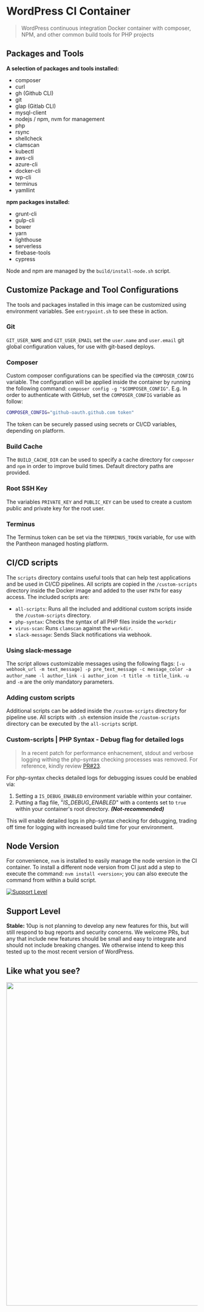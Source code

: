 # WordPress CI Container

> WordPress continuous integration Docker container with composer, NPM, and other common build tools for PHP projects

## Packages and Tools

**A selection of packages and tools installed:**

- composer
- curl
- gh (Github CLI)
- git
- glap (Gitlab CLI)
- mysql-client
- nodejs / npm, nvm for management
- php
- rsync
- shellcheck
- clamscan
- kubectl
- aws-cli
- azure-cli
- docker-cli
- wp-cli
- terminus
- yamllint

**npm packages installed:**
- grunt-cli
- gulp-cli
- bower
- yarn
- lighthouse
- serverless
- firebase-tools
- cypress

Node and npm are managed by the `build/install-node.sh` script.

## Customize Package and Tool Configurations

The tools and packages installed in this image can be customized using environment variables. See `entrypoint.sh` to see these in action.

### Git

`GIT_USER_NAME` and `GIT_USER_EMAIL` set the `user.name` and `user.email` git global configuration values, for use with git-based deploys.

### Composer

Custom composer configurations can be specified via the `COMPOSER_CONFIG` variable. The configuration will be applied inside the container by running the following command: `composer config -g "$COMPOSER_CONFIG"`. E.g. In order to authenticate with GitHub, set the `COMPOSER_CONFIG` variable as follow:

```bash
COMPOSER_CONFIG="github-oauth.github.com token"
```

The token can be securely passed using secrets or CI/CD variables, depending on platform.

### Build Cache

The `BUILD_CACHE_DIR` can be used to specify a cache directory for `composer` and `npm` in order to improve build times. Default directory paths are provided.

### Root SSH Key

The variables `PRIVATE_KEY` and `PUBLIC_KEY` can be used to create a custom public and private key for the root user.

### Terminus

The Terminus token can be set via the `TERMINUS_TOKEN` variable, for use with the Pantheon managed hosting platform.

## CI/CD scripts

The `scripts` directory contains useful tools that can help test applications and be used in CI/CD pipelines. All scripts are copied in the `/custom-scripts` directory inside the Docker image and added to the user `PATH` for easy access. The included scripts are:

- `all-scripts`: Runs all the included and additional custom scripts inside the `/custom-scripts` directory.
- `php-syntax`: Checks the syntax of all PHP files inside the `workdir`
- `virus-scan`: Runs `clamscan` against the `workdir`.
- `slack-message`: Sends Slack notifications via webhook.

### Using slack-message

The script allows customizable messages using the following flags: `[-u webhook_url -m text_message] -p pre_text_message -c message_color -a author_name -l author_link -i author_icon -t title -n title_link`. `-u` and `-m` are the only mandatory parameters.

### Adding custom scripts

Additional scripts can be added inside the `/custom-scripts` directory for pipeline use. All scripts with `.sh` extension inside the `/custom-scripts` directory can be executed by the `all-scripts` script.

### Custom-scripts | PHP Syntax - Debug flag for detailed logs

> In a recent patch for performance enhacnement, stdout and verbose logging withing the php-syntax checking processes was removed. For reference, kindly review [PR#23](https://github.com/10up/wordpress-ci-container/pull/23).

For php-syntax checks detailed logs for debugging issues could be enabled via:

1. Setting a `IS_DEBUG_ENABLED` environment variable within your container.
2. Putting a flag file, "_IS_DEBUG_ENABLED_" with a contents set to `true` within your container's root directory. **_(Not-recommended)_**

This will enable detailed logs in php-syntax checking for debugging, trading off time for logging with increased build time for your environment.

## Node Version

For convenience, `nvm` is installed to easily manage the node version in the CI container. To install a different node version from CI just add a step to execute the command: `nvm install <version>`; you can also execute the command from within a build script.

[![Support Level](https://img.shields.io/badge/support-stable-blue.svg)](#support-level)

## Support Level

**Stable:** 10up is not planning to develop any new features for this, but will still respond to bug reports and security concerns. We welcome PRs, but any that include new features should be small and easy to integrate and should not include breaking changes. We otherwise intend to keep this tested up to the most recent version of WordPress.

## Like what you see?

<p align="center">
<a href="http://10up.com/contact/"><img src="https://10up.com/uploads/2016/10/10up-Github-Banner.png" width="850"></a>
</p>
